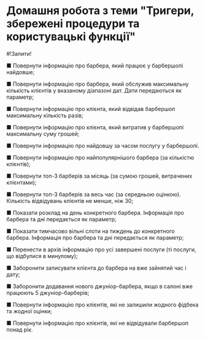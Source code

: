 # Домашня робота з теми "Тригери, збережені процедури та користувацькі функції"

#!Запити!

■ Повернути інформацію про барбера, який працює у барбершопі найдовше;

■ Повернути інформацію про барбера, який обслужив максимальну кількість клієнтів у вказаному діапазоні дат. 
Дати передаються як параметр;

■ Повернути інформацію про клієнта, який відвідав барбершоп максимальну кількість разів;

■ Повернути інформацію про клієнта, який витратив у барбершопі максимальну суму грошей;

■ Повернути інформацію про найдовшу за часом послугу у барбершопі.

■ Повернути інформацію про найпопулярнішого барбера (за кількістю клієнтів);

■ Повернути топ-3 барберів за місяць (за сумою грошей, витрачених клієнтами);

■ Повернути топ-3 барберів за весь час (за середньою оцінкою). Кількість відвідувань клієнтів не менше, ніж 30;

■ Показати розклад на день конкретного барбера. Інформація про барбера та дні передається як параметр;

■ Показати тимчасово вільні слоти на тиждень до конкретного барбера. Інформація про барбера та дні передається як параметр;

■ Перенести в архів інформацію про усі завершені послуги (ті послуги, що відбулися в минулому);

■ Заборонити записувати клієнта до барбера на вже зайнятий час і дату;

■ Заборонити додавання нового джуніор-барбера, якщо в салоні вже працюють 5 джуніор-барберів;

■ Повернути інформацію про клієнтів, які не залишили жодного фідбека та жодної оцінки;

■ Повернути інформацію про клієнтів, які не відвідували барбершоп понад рік.
